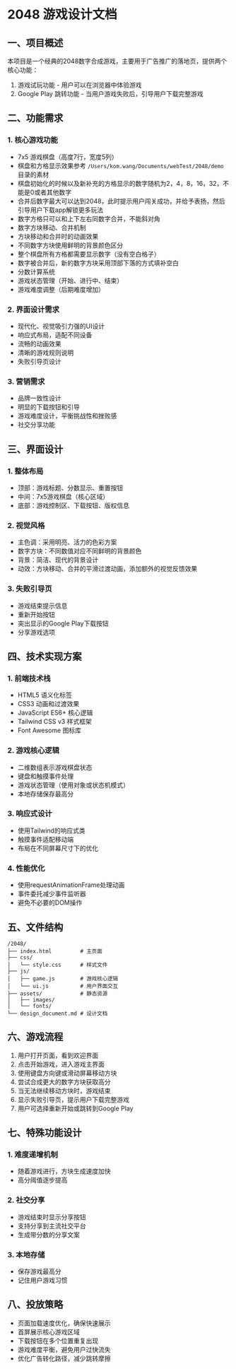 # 2048 游戏设计文档

## 一、项目概述

本项目是一个经典的2048数字合成游戏，主要用于广告推广的落地页，提供两个核心功能：
1. 游戏试玩功能 - 用户可以在浏览器中体验游戏
2. Google Play 跳转功能 - 当用户游戏失败后，引导用户下载完整游戏

## 二、功能需求

### 1. 核心游戏功能
- 7x5 游戏棋盘（高度7行，宽度5列）
- 棋盘和方格显示效果参考 `/Users/kom.wang/Documents/webTest/2048/demo` 目录的素材
- 棋盘初始化的时候以及新补充的方格显示的数字随机为2，4，8，16，32，不能是0或者其他数字
- 合并后数字最大可以达到2048，此时提示用户闯关成功，并给予表扬，然后引导用户下载app解锁更多玩法
- 数字方格只可以和上下左右同数字合并，不能斜对角
- 数字方块移动、合并机制
- 方块移动和合并时的动画效果
- 不同数字方块使用鲜明的背景颜色区分
- 整个棋盘所有方格都需要显示数字（没有空白格子）
- 数字被合并后，新的数字方块采用顶部下落的方式填补空白
- 分数计算系统
- 游戏状态管理（开始、进行中、结束）
- 游戏难度调整（后期难度增加）

### 2. 界面设计需求
- 现代化、视觉吸引力强的UI设计
- 响应式布局，适配不同设备
- 流畅的动画效果
- 清晰的游戏规则说明
- 失败引导页设计

### 3. 营销需求
- 品牌一致性设计
- 明显的下载按钮和引导
- 游戏难度设计，平衡挑战性和挫败感
- 社交分享功能

## 三、界面设计

### 1. 整体布局
- 顶部：游戏标题、分数显示、重置按钮
- 中间：7x5游戏棋盘（核心区域）
- 底部：游戏控制区、下载按钮、版权信息

### 2. 视觉风格
- 主色调：采用明亮、活力的色彩方案
- 数字方块：不同数值对应不同鲜明的背景颜色
- 背景：简洁、现代的背景设计
- 动效：方块移动、合并的平滑过渡动画，添加额外的视觉反馈效果

### 3. 失败引导页
- 游戏结束提示信息
- 重新开始按钮
- 突出显示的Google Play下载按钮
- 分享游戏选项

## 四、技术实现方案

### 1. 前端技术栈
- HTML5 语义化标签
- CSS3 动画和过渡效果
- JavaScript ES6+ 核心逻辑
- Tailwind CSS v3 样式框架
- Font Awesome 图标库

### 2. 游戏核心逻辑
- 二维数组表示游戏棋盘状态
- 键盘和触摸事件处理
- 游戏状态管理（使用对象或状态机模式）
- 本地存储保存最高分

### 3. 响应式设计
- 使用Tailwind的响应式类
- 触摸事件适配移动端
- 布局在不同屏幕尺寸下的优化

### 4. 性能优化
- 使用requestAnimationFrame处理动画
- 事件委托减少事件监听器
- 避免不必要的DOM操作

## 五、文件结构

```
/2048/
├── index.html         # 主页面
├── css/
│   └── style.css      # 样式文件
├── js/
│   ├── game.js        # 游戏核心逻辑
│   └── ui.js          # 用户界面交互
├── assets/            # 静态资源
│   ├── images/
│   └── fonts/
└── design_document.md # 设计文档
```

## 六、游戏流程

1. 用户打开页面，看到欢迎界面
2. 点击开始游戏，进入游戏主界面
3. 使用键盘方向键或滑动屏幕移动方块
4. 尝试合成更大的数字方块获取高分
5. 当无法继续移动方块时，游戏结束
6. 显示失败引导页，提示用户下载完整游戏
7. 用户可选择重新开始或跳转到Google Play

## 七、特殊功能设计

### 1. 难度递增机制
- 随着游戏进行，方块生成速度加快
- 高分阈值逐步提高

### 2. 社交分享
- 游戏结束时显示分享按钮
- 支持分享到主流社交平台
- 生成带分数的分享文案

### 3. 本地存储
- 保存游戏最高分
- 记住用户游戏习惯

## 八、投放策略

- 页面加载速度优化，确保快速展示
- 首屏展示核心游戏区域
- 下载按钮在多个位置重复出现
- 游戏难度平衡，避免用户过快流失
- 优化广告转化路径，减少跳转摩擦